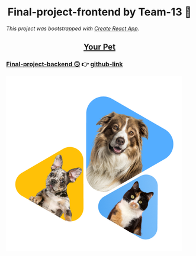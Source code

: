 # <h1 align="center">Final-project-frontend by Team-13 👋</h1>

_This project was bootstrapped with
[Create React App](https://github.com/facebook/create-react-app)._

<h2 align="center"><a href="https://khailoandrey.github.io/final-project-frontend/" target="_blank" rel="noreferrer">Your Pet</a></h2>

<h3><a href="https://final-project-backend-4o0r.onrender.com/api-docs/#/" target="_blank" rel="noreferrer">Final-project-backend 🙃</a>
  👉 <a href="https://github.com/TaitanB/final-project-backend" target="_blank" rel="noreferrer">github-link</a></h3>

![picture](src/images/Home/home_mob.png)
